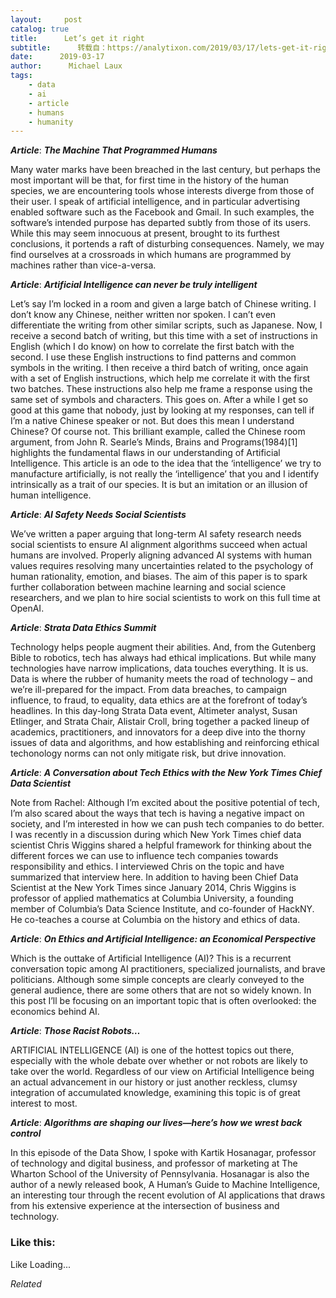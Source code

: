 ```yaml
---
layout:     post
catalog: true
title:      Let’s get it right
subtitle:      转载自：https://analytixon.com/2019/03/17/lets-get-it-right-18/
date:      2019-03-17
author:      Michael Laux
tags:
    - data
    - ai
    - article
    - humans
    - humanity
---
```


***Article***: ***The Machine That Programmed Humans***

Many water marks have been breached in the last century, but perhaps the most important will be that, for first time in the history of the human species, we are encountering tools whose interests diverge from those of their user. I speak of artificial intelligence, and in particular advertising enabled software such as the Facebook and Gmail. In such examples, the software’s intended purpose has departed subtly from those of its users. While this may seem innocuous at present, brought to its furthest conclusions, it portends a raft of disturbing consequences. Namely, we may find ourselves at a crossroads in which humans are programmed by machines rather than vice-a-versa.

***Article***: ***Artificial Intelligence can never be truly intelligent***

Let’s say I’m locked in a room and given a large batch of Chinese writing. I don’t know any Chinese, neither written nor spoken. I can’t even differentiate the writing from other similar scripts, such as Japanese. Now, I receive a second batch of writing, but this time with a set of instructions in English (which I do know) on how to correlate the first batch with the second. I use these English instructions to find patterns and common symbols in the writing. I then receive a third batch of writing, once again with a set of English instructions, which help me correlate it with the first two batches. These instructions also help me frame a response using the same set of symbols and characters. This goes on. After a while I get so good at this game that nobody, just by looking at my responses, can tell if I’m a native Chinese speaker or not. But does this mean I understand Chinese? Of course not. This brilliant example, called the Chinese room argument, from John R. Searle’s Minds, Brains and Programs(1984)[1] highlights the fundamental flaws in our understanding of Artificial Intelligence. This article is an ode to the idea that the ‘intelligence’ we try to manufacture artificially, is not really the ‘intelligence’ that you and I identify intrinsically as a trait of our species. It is but an imitation or an illusion of human intelligence.

***Article***: ***AI Safety Needs Social Scientists***

We’ve written a paper arguing that long-term AI safety research needs social scientists to ensure AI alignment algorithms succeed when actual humans are involved. Properly aligning advanced AI systems with human values requires resolving many uncertainties related to the psychology of human rationality, emotion, and biases. The aim of this paper is to spark further collaboration between machine learning and social science researchers, and we plan to hire social scientists to work on this full time at OpenAI.

***Article***: ***Strata Data Ethics Summit***

Technology helps people augment their abilities. And, from the Gutenberg Bible to robotics, tech has always had ethical implications. But while many technologies have narrow implications, data touches everything. It is us. Data is where the rubber of humanity meets the road of technology – and we’re ill-prepared for the impact. From data breaches, to campaign influence, to fraud, to equality, data ethics are at the forefront of today’s headlines. In this day-long Strata Data event, Altimeter analyst, Susan Etlinger, and Strata Chair, Alistair Croll, bring together a packed lineup of academics, practitioners, and innovators for a deep dive into the thorny issues of data and algorithms, and how establishing and reinforcing ethical techonology norms can not only mitigate risk, but drive innovation.

***Article***: ***A Conversation about Tech Ethics with the New York Times Chief Data Scientist***

Note from Rachel: Although I’m excited about the positive potential of tech, I’m also scared about the ways that tech is having a negative impact on society, and I’m interested in how we can push tech companies to do better. I was recently in a discussion during which New York Times chief data scientist Chris Wiggins shared a helpful framework for thinking about the different forces we can use to influence tech companies towards responsibility and ethics. I interviewed Chris on the topic and have summarized that interview here. In addition to having been Chief Data Scientist at the New York Times since January 2014, Chris Wiggins is professor of applied mathematics at Columbia University, a founding member of Columbia’s Data Science Institute, and co-founder of HackNY. He co-teaches a course at Columbia on the history and ethics of data.

***Article***: ***On Ethics and Artificial Intelligence: an Economical Perspective***

Which is the outtake of Artificial Intelligence (AI)? This is a recurrent conversation topic among AI practitioners, specialized journalists, and brave politicians. Although some simple concepts are clearly conveyed to the general audience, there are some others that are not so widely known. In this post I’ll be focusing on an important topic that is often overlooked: the economics behind AI.

***Article***: ***Those Racist Robots…***

ARTIFICIAL INTELLIGENCE (AI) is one of the hottest topics out there, especially with the whole debate over whether or not robots are likely to take over the world. Regardless of our view on Artificial Intelligence being an actual advancement in our history or just another reckless, clumsy integration of accumulated knowledge, examining this topic is of great interest to most.

***Article***: ***Algorithms are shaping our lives—here’s how we wrest back control***

In this episode of the Data Show, I spoke with Kartik Hosanagar, professor of technology and digital business, and professor of marketing at The Wharton School of the University of Pennsylvania. Hosanagar is also the author of a newly released book, A Human’s Guide to Machine Intelligence, an interesting tour through the recent evolution of AI applications that draws from his extensive experience at the intersection of business and technology.





### Like this:

Like Loading...


*Related*

